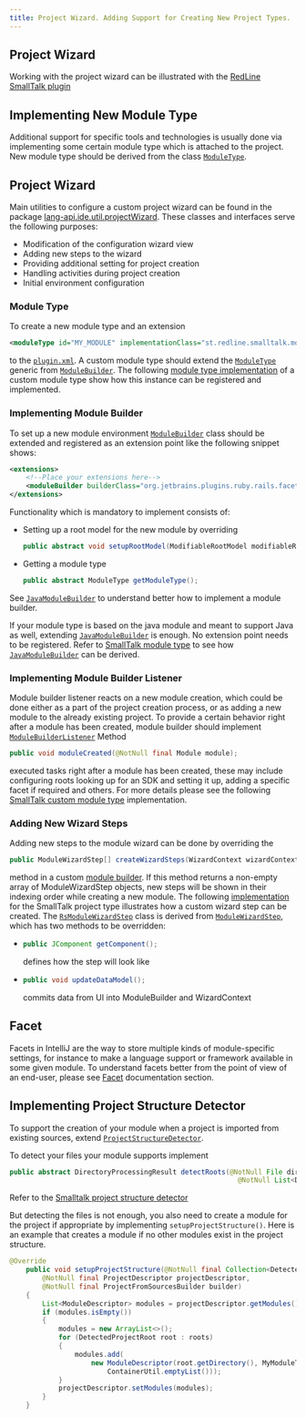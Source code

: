 ```yaml
---
title: Project Wizard. Adding Support for Creating New Project Types.
---
```


## Project Wizard

Working with the project wizard can be illustrated with the
[RedLine SmallTalk plugin](https://github.com/bulenkov/RedlineSmalltalk)

## Implementing New Module Type

Additional support for specific tools and technologies is usually done via implementing some certain module type which is attached to the project.
New module type should be derived from the class
[`ModuleType`](upsource:///platform/lang-api/src/com/intellij/openapi/module/ModuleType.java).


## Project Wizard

Main utilities to configure a custom project wizard can be found in the package
[lang-api.ide.util.projectWizard](upsource:///platform/lang-api/src/com/intellij/ide/util/projectWizard).
These classes and interfaces serve the following purposes:

* Modification of the configuration wizard view
* Adding new steps to the wizard
* Providing additional setting for project creation
* Handling activities during project creation
* Initial environment configuration

### Module Type

To create a new module type and an extension

```xml
<moduleType id="MY_MODULE" implementationClass="st.redline.smalltalk.module.MyModuleType"/>
```
to the
[`plugin.xml`](https://github.com/bulenkov/RedlineSmalltalk/blob/master/resources/META-INF/plugin.xml).
A custom module type should extend the
[`ModuleType`](upsource:///platform/lang-api/src/com/intellij/openapi/module/ModuleType.java)
generic from
[`ModuleBuilder`](upsource:///platform/lang-api/src/com/intellij/ide/util/projectWizard/ModuleBuilder.java).
The following
[module type implementation](https://github.com/bulenkov/RedlineSmalltalk/blob/master/src/st/redline/smalltalk/module/RsModuleType.java)
of a custom module type show how this instance can be registered and implemented.

### Implementing Module Builder

To set up a new module environment
[`ModuleBuilder`](upsource:///platform/lang-api/src/com/intellij/ide/util/projectWizard/ModuleBuilder.java)
class should be extended and registered as an extension point like the following snippet shows:

```xml
<extensions>
    <!--Place your extensions here-->
    <moduleBuilder builderClass="org.jetbrains.plugins.ruby.rails.facet.versions.MyModuleBuilder"/>
</extensions>
```

Functionality which is mandatory to implement consists of:

*  Setting up a root model for the new module by overriding

   ```java
   public abstract void setupRootModel(ModifiableRootModel modifiableRootModel) throws ConfigurationException;
   ```

*  Getting a module type

   ```java
   public abstract ModuleType getModuleType();
   ```

See
[`JavaModuleBuilder`](upsource:///java/openapi/src/com/intellij/ide/util/projectWizard/JavaModuleBuilder.java)
to understand better how to implement a module builder.

If your module type is based on the java module and meant to support Java as well, extending
[`JavaModuleBuilder`](upsource:///java/openapi/src/com/intellij/ide/util/projectWizard/JavaModuleBuilder.java)
is enough.
No extension point needs to be registered.
Refer to
[SmallTalk module type](https://github.com/bulenkov/RedlineSmalltalk/blob/master/src/st/redline/smalltalk/module/RsModuleType.java)
to see how
[`JavaModuleBuilder`](upsource:///java/openapi/src/com/intellij/ide/util/projectWizard/JavaModuleBuilder.java)
can be derived.

### Implementing Module Builder Listener

Module builder listener reacts on a new module creation, which could be done either as a part of the project creation process,
or as adding a new module to the already existing project.
To provide a certain behavior right after a module has been created, module builder should implement
[`ModuleBuilderListener`](upsource:///platform/lang-api/src/com/intellij/ide/util/projectWizard/ModuleBuilderListener.java)
Method

```java
public void moduleCreated(@NotNull final Module module);
```
executed tasks right after a module has been created,
these may include configuring roots looking up for an SDK and setting it up, adding a specific facet if required and others.
For more details please see the following
[SmallTalk custom module type](https://github.com/bulenkov/RedlineSmalltalk/blob/master/src/st/redline/smalltalk/module/RsModuleType.java)
implementation.

### Adding New Wizard Steps

Adding new steps to the module wizard can be done by overriding the

```java
public ModuleWizardStep[] createWizardSteps(WizardContext wizardContext, ModulesProvider modulesProvider);
```
method in a custom
[module builder](https://github.com/bulenkov/RedlineSmalltalk/blob/master/src/st/redline/smalltalk/module/RsModuleBuilder.java).
If this method returns a non-empty array of ModuleWizardStep objects, new steps will be shown in their indexing order while creating a new module.
The following
[implementation](https://github.com/bulenkov/RedlineSmalltalk/blob/master/src/st/redline/smalltalk/module/RsModuleWizardStep.java)
for the SmallTalk project type illustrates how a custom wizard step can be created.
The
[`RsModuleWizardStep`](https://github.com/bulenkov/RedlineSmalltalk/blob/master/src/st/redline/smalltalk/module/RsModuleWizardStep.java)
class is derived from
[`ModuleWizardStep`](upsource:///platform/lang-api/src/com/intellij/ide/util/projectWizard/ModuleWizardStep.java),
which has two methods to be overridden:

*  ```java
   public JComponent getComponent();
   ```
   defines how the step will look like
*  ```java
   public void updateDataModel();
   ```
   commits data from UI into ModuleBuilder and WizardContext

## Facet

Facets in IntelliJ are the way to store multiple kinds of module-specific settings, for instance to make a language support or framework available in some given module.
To understand facets better from the point of view of an end-user, please see
[Facet](/reference_guide/project_model/facet.md)
documentation section.


## Implementing Project Structure Detector

To support the creation of your module when a project is imported from existing sources, extend [`ProjectStructureDetector`](upsource:///java/idea-ui/src/com/intellij/ide/util/projectWizard/importSources/ProjectStructureDetector.java).

To detect your files your module supports implement

```java
public abstract DirectoryProcessingResult detectRoots(@NotNull File dir, @NotNull File[] children, @NotNull File base,
                                                        @NotNull List<DetectedProjectRoot> result);
```

Refer to the [Smalltalk project structure detector](https://github.com/bulenkov/RedlineSmalltalk/blob/master/src/st/redline/smalltalk/module/RsProjectStructureDetector.java)

But detecting the files is not enough, you also need to create a module for the project if appropriate by implementing `setupProjectStructure()`. Here is an example that creates a module if no other modules exist in the project structure.

```java
@Override
    public void setupProjectStructure(@NotNull final Collection<DetectedProjectRoot> roots,
        @NotNull final ProjectDescriptor projectDescriptor,
        @NotNull final ProjectFromSourcesBuilder builder)
    {
        List<ModuleDescriptor> modules = projectDescriptor.getModules();
        if (modules.isEmpty())
        {
            modules = new ArrayList<>();
            for (DetectedProjectRoot root : roots)
            {
                modules.add(
                    new ModuleDescriptor(root.getDirectory(), MyModuleType.getInstance(),
                        ContainerUtil.emptyList()));
            }
            projectDescriptor.setModules(modules);
        }
    }
```
